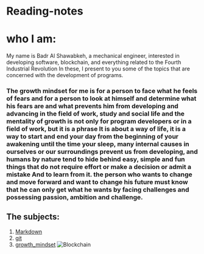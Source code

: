 # Reading-notes 

# who I am:
My name is Badr Al Shawabkeh, a mechanical engineer, interested in developing software, blockchain, and everything related to the Fourth Industrial Revolution
In these, I present to you some of the topics that are concerned with the development of programs.

### The growth mindset for me is for a person to face what he feels of fears and for a person to look at himself and determine what his fears are and what prevents him from developing and advancing in the field of work, study and social life and the mentality of growth is not only for program developers or in a field of work, but it is a phrase It is about a way of life, it is a way to start and end your day from the beginning of your awakening until the time your sleep, many internal causes in ourselves or our surroundings prevent us from developing, and humans by nature tend to hide behind easy, simple and fun things that do not require effort or make a decision or admit a mistake And to learn from it. the person who wants to change and move forward and want to change his future must know that he can only get what he wants by facing challenges and possessing passion, ambition and challenge.

## The subjects:

1. [Markdown](Markdown)
2. [git](git)
3. [growth_mindset](growth_mindset)
![Blockchain](https://blogs.iadb.org/caribbean-dev-trends/wp-content/uploads/sites/34/2017/12/Blockchain1.jpg)
